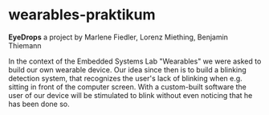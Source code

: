# wearables-praktikum

<b>EyeDrops</b>
a project by Marlene Fiedler, Lorenz Miething, Benjamin Thiemann

In the context of the Embedded Systems Lab "Wearables" we were asked to build our own wearable device. Our idea since then is to build a blinking detection system, that recognizes the user's lack of blinking when e.g. sitting in front of the computer screen. With a custom-built software the user of our device will be stimulated to blink without even noticing that he has been done so.
